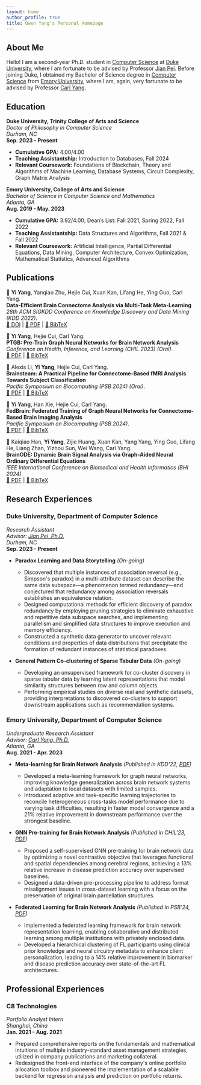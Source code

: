 ```yaml
---
layout: home
author_profile: true
title: Owen Yang's Personal Homepage
---
```


<!-- <style>
  body {
    font-size: 16px;
  }
  h1 {
    font-size: 2em;
  }
  /* Add other custom styles here */
</style> -->

## About Me

Hello! I am a second-year Ph.D. student in [Computer Science](https://cs.duke.edu/) at [Duke University](https://duke.edu/), where I am fortunate to be advised by Professor [Jian Pei](https://sites.google.com/view/jpei/jian-peis-homepage). Before joining Duke, I obtained my Bachelor of Science degree in [Computer Science](https://computerscience.emory.edu/) from [Emory University](https://www.emory.edu/home/index.html), where I am, again, very fortunate to be advised by Professor [Carl Yang](https://www.cs.emory.edu/~jyang71/).

## Education

**Duke University, Trinity College of Arts and Science**  
*Doctor of Philosophy in Computer Science*  
*Durham, NC*  
**Sep. 2023 - Present**
- **Cumulative GPA:** 4.00/4.00
- **Teaching Assistantship:** Introduction to Databases, Fall 2024
- **Relevant Coursework:** Foundations of Blockchain, Theory and Algorithms of Machine Learning, Database Systems, Circuit Complexity, Graph Matrix Analysis

**Emory University, College of Arts and Science**  
*Bachelor of Science in Computer Science and Mathematics*  
*Atlanta, GA*  
**Aug. 2019 - May. 2023**
- **Cumulative GPA:** 3.92/4.00; Dean’s List: Fall 2021, Spring 2022, Fall 2022
- **Teaching Assistantship:** Data Structures and Algorithms, Fall 2021 & Fall 2022
- **Relevant Coursework:** Artificial Intelligence, Partial Differential Equations, Data Mining, Computer Architecture, Convex Optimization, Mathematical Statistics, Advanced Algorithms

## Publications

📖 **Yi Yang**, Yanqiao Zhu, Hejie Cui, Xuan Kan, Lifang He, Ying Guo, Carl Yang.  
  **Data-Efficient Brain Connectome Analysis via Multi-Task Meta-Learning**  
  *28th ACM SIGKDD Conference on Knowledge Discovery and Data Mining (KDD 2022)*.  
  [🔗 DOI](https://doi.org/10.1145/3534678.3542680) | [📄 PDF](path/to/pdf) | [📜 BibTeX](path/to/bibtex)

📖 **Yi Yang**, Hejie Cui, Carl Yang.  
  **PTGB: Pre-Train Graph Neural Networks for Brain Network Analysis**  
  *Conference on Health, Inference, and Learning (CHIL 2023) (Oral)*.  
  [📄 PDF](path/to/pdf) | [📜 BibTeX](path/to/bibtex)

📖 Alexis Li, **Yi Yang**, Hejie Cui, Carl Yang.  
  **Brainsteam: A Practical Pipeline for Connectome-Based fMRI Analysis Towards Subject Classification**  
  *Pacific Symposium on Biocomputing (PSB 2024) (Oral)*.  
  [📄 PDF](path/to/pdf) | [📜 BibTeX](path/to/bibtex)

📖 **Yi Yang**, Han Xie, Hejie Cui, Carl Yang.  
  **FedBrain: Federated Training of Graph Neural Networks for Connectome-Based Brain Imaging Analysis**  
  *Pacific Symposium on Biocomputing (PSB 2024)*.  
  [📄 PDF](path/to/pdf) | [📜 BibTeX](path/to/bibtex)

📖 Kaiqiao Han, **Yi Yang**, Zijie Huang, Xuan Kan, Yang Yang, Ying Guo, Lifang He, Liang Zhan, Yizhou Sun, Wei Wang, Carl Yang.  
  **BrainODE: Dynamic Brain Signal Analysis via Graph-Aided Neural Ordinary Differential Equations**  
  *IEEE International Conference on Biomedical and Health Informatics (BHI 2024)*.  
  [📄 PDF](path/to/pdf) | [📜 BibTeX](path/to/bibtex)



## Research Experiences

### Duke University, Department of Computer Science
*Research Assistant*  
*Advisor: [Jian Pei, Ph.D.](https://sites.google.com/view/jpei/jian-peis-homepage)*  
*Durham, NC*  
**Sep. 2023 - Present**

- **Paradox Learning and Data Storytelling** *(On-going)*
  - Discovered that multiple instances of association reversal (e.g., Simpson's paradox) in a multi-attribute dataset can describe the same data subspace—a phenomenon termed redundancy—and conjectured that redundancy among association reversals establishes an equivalence relation.
  - Designed computational methods for efficient discovery of paradox redundancy by employing pruning strategies to eliminate exhaustive and repetitive data subspace searches, and implementing parallelism and simplified data structures to improve execution and memory efficiency.
  - Constructed a synthetic data generator to uncover relevant conditions and properties of data distributions that precipitate the formation of redundant instances of statistical paradoxes.

- **General Pattern Co-clustering of Sparse Tabular Data** *(On-going)*
  - Developing an unsupervised framework for co-cluster discovery in sparse tabular data by learning latent representations that model similarity structures between row and column objects.
  - Performing empirical studies on diverse real and synthetic datasets, providing interpretations to discovered co-clusters to support downstream applications such as recommendation systems.

### Emory University, Department of Computer Science
*Undergraduate Research Assistant*  
*Advisor: [Carl Yang, Ph.D.](https://www.cs.emory.edu/~jyang71/)*  
*Atlanta, GA*  
**Aug. 2021 - Apr. 2023**

- **Meta-learning for Brain Network Analysis** *(Published in KDD'22, [PDF](https://arxiv.org/pdf/2206.04486.pdf))*
  - Developed a meta-learning framework for graph neural networks, improving knowledge generalization across brain network systems and adaptation to local datasets with limited samples.
  - Introduced adaptive and task-specific learning trajectories to reconcile heterogeneous cross-tasks model performance due to varying task difficulties, resulting in faster model convergence and a 21% relative improvement in downstream performance over the strongest baseline.

- **GNN Pre-training for Brain Network Analysis** *(Published in CHIL'23, [PDF](https://www.cs.emory.edu/~jyang71/files/ptgb.pdf))*
  - Proposed a self-supervised GNN pre-training for brain network data by optimizing a novel contrastive objective that leverages functional and spatial dependencies among cerebral regions, achieving a 13% relative increase in disease prediction accuracy over supervised baselines.
  - Designed a data-driven pre-processing pipeline to address format misalignment issues in cross-dataset learning with a focus on the preservation of original brain parcellation structures.

- **Federated Learning for Brain Network Analysis** *(Published in PSB'24, [PDF](https://www.cs.emory.edu/~jyang71/files/fedbrain.pdf))*
  - Implemented a federated learning framework for brain network representation learning, enabling collaborative and distributed learning among multiple institutions with privately enclosed data.
  - Developed a hierarchical clustering of FL participants using clinical prior knowledge and neural circuitry metadata to enhance client personalization, leading to a 14% relative improvement in biomarker and disease prediction accuracy over state-of-the-art FL architectures.

## Professional Experiences

### C8 Technologies
*Portfolio Analyst Intern*  
*Shanghai, China*  
**Jan. 2021 - Aug. 2021**
- Prepared comprehensive reports on the fundamentals and mathematical intuitions of multiple industry-standard asset management strategies, utilized in company publications and marketing collateral.
- Redesigned the front-end interface of the company's online portfolio allocation toolbox and pioneered the implementation of a scalable backend for regression analysis and prediction on portfolio returns.